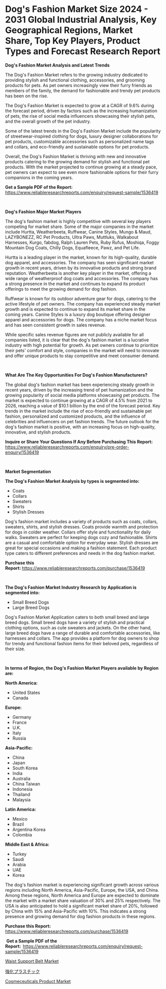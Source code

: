 <p><h1>Dog's Fashion Market Size 2024 - 2031 Global Industrial Analysis, Key Geographical Regions, Market Share, Top Key Players, Product Types and Forecast Research Report</h1></p><p><strong>Dog's Fashion Market Analysis and Latest Trends</strong></p>
<p><p>The Dog's Fashion Market refers to the growing industry dedicated to providing stylish and functional clothing, accessories, and grooming products for pets. As pet owners increasingly view their furry friends as members of the family, the demand for fashionable and trendy pet products has been on the rise.</p><p>The Dog's Fashion Market is expected to grow at a CAGR of 9.6% during the forecast period, driven by factors such as the increasing humanization of pets, the rise of social media influencers showcasing their stylish pets, and the overall growth of the pet industry.</p><p>Some of the latest trends in the Dog's Fashion Market include the popularity of streetwear-inspired clothing for dogs, luxury designer collaborations for pet products, customizable accessories such as personalized name tags and collars, and eco-friendly and sustainable options for pet products.</p><p>Overall, the Dog's Fashion Market is thriving with new and innovative products catering to the growing demand for stylish and functional pet products. With the market projected to continue growing at a steady pace, pet owners can expect to see even more fashionable options for their furry companions in the coming years.</p></p>
<p><strong>Get a Sample PDF of the Report:&nbsp;</strong> <a href="https://www.reliableresearchreports.com/enquiry/request-sample/1536419">https://www.reliableresearchreports.com/enquiry/request-sample/1536419</a></p>
<p>&nbsp;</p>
<p><strong>Dog's Fashion Major Market Players</strong></p>
<p><p>The dog's fashion market is highly competitive with several key players competing for market share. Some of the major companies in the market include Hurtta, Weatherbeeta, Ruffwear, Canine Styles, Mungo & Maud, LAZYBONEZZ, RC Pet Products, Ultra Paws, Muttluks, Walkabout Harnesses, Kurgo, fabdog, Ralph Lauren Pets, Ruby Rufus, Moshiqa, Foggy Mountain Dog Coats, Chilly Dogs, Equafleece, Pawz, and Pet Life.</p><p>Hurtta is a leading player in the market, known for its high-quality, durable dog apparel, and accessories. The company has seen significant market growth in recent years, driven by its innovative products and strong brand reputation. Weatherbeeta is another key player in the market, offering a wide range of weatherproof dog coats and accessories. The company has a strong presence in the market and continues to expand its product offerings to meet the growing demand for dog fashion.</p><p>Ruffwear is known for its outdoor adventure gear for dogs, catering to the active lifestyle of pet owners. The company has experienced steady market growth and is expected to continue to expand its market share in the coming years. Canine Styles is a luxury dog boutique offering designer apparel and accessories for dogs. The company has a niche market focus and has seen consistent growth in sales revenue.</p><p>While specific sales revenue figures are not publicly available for all companies listed, it is clear that the dog's fashion market is a lucrative industry with high potential for growth. As pet owners continue to prioritize their pets' comfort and style, companies in the market will need to innovate and offer unique products to stay competitive and meet consumer demand.</p></p>
<p>&nbsp;</p>
<p><strong>What Are The Key Opportunities For Dog's Fashion Manufacturers?</strong></p>
<p><p>The global dog's fashion market has been experiencing steady growth in recent years, driven by the increasing trend of pet humanization and the growing popularity of social media platforms showcasing pet products. The market is expected to continue growing at a CAGR of 4.5% from 2021 to 2026, reaching a value of $10.1 billion by the end of the forecast period. Key trends in the market include the rise of eco-friendly and sustainable pet fashion, personalized and customized products, and the influence of celebrities and influencers on pet fashion trends. The future outlook for the dog's fashion market is positive, with an increasing focus on high-quality, innovative, and stylish products.</p></p>
<p><strong>Inquire or Share Your Questions If Any Before Purchasing This Report:</strong> <a href="https://www.reliableresearchreports.com/enquiry/pre-order-enquiry/1536419">https://www.reliableresearchreports.com/enquiry/pre-order-enquiry/1536419</a></p>
<p>&nbsp;</p>
<p><strong>Market Segmentation</strong></p>
<p><strong>The Dog's Fashion Market Analysis by types is segmented into:</strong></p>
<p><ul><li>Coats</li><li>Collars</li><li>Sweaters</li><li>Shirts</li><li>Stylish Dresses</li></ul></p>
<p><p>Dog's fashion market includes a variety of products such as coats, collars, sweaters, shirts, and stylish dresses. Coats provide warmth and protection for dogs in colder weather. Collars offer style and functionality for daily walks. Sweaters are perfect for keeping dogs cozy and fashionable. Shirts are a casual and comfortable option for everyday wear. Stylish dresses are great for special occasions and making a fashion statement. Each product type caters to different preferences and needs in the dog fashion market.</p></p>
<p><strong>Purchase this Report:&nbsp;</strong><a href="https://www.reliableresearchreports.com/purchase/1536419">https://www.reliableresearchreports.com/purchase/1536419</a></p>
<p>&nbsp;</p>
<p><strong>The Dog's Fashion Market Industry Research by Application is segmented into:</strong></p>
<p><ul><li>Small Breed Dogs</li><li>Large Breed Dogs</li></ul></p>
<p><p>Dog's Fashion Market Application caters to both small breed and large breed dogs. Small breed dogs have a variety of stylish and practical clothing options, such as cute sweaters and jackets. On the other hand, large breed dogs have a range of durable and comfortable accessories, like harnesses and collars. The app provides a platform for dog owners to shop for trendy and functional fashion items for their beloved pets, regardless of their size.</p></p>
<p>&nbsp;</p>
<p><strong>In terms of Region, the Dog's Fashion Market Players available by Region are:</strong></p>
<p>
    <p> <strong> North America: </strong>
        <ul>
            <li>United States</li>
            <li>Canada</li>
        </ul>
        </p> 
    <p> <strong> Europe: </strong>
        <ul>
            <li>Germany</li>
            <li>France</li>
            <li>U.K.</li>
            <li>Italy</li>
            <li>Russia</li>
        </ul>
        </p> 
    <p> <strong> Asia-Pacific: </strong>
        <ul>
            <li>China</li>
            <li>Japan</li>
            <li>South Korea</li>
            <li>India</li>
            <li>Australia</li>
            <li>China Taiwan</li>
            <li>Indonesia</li>
            <li>Thailand</li>
            <li>Malaysia</li>
        </ul>
        </p> 
    <p> <strong> Latin America: </strong>
        <ul>
            <li>Mexico</li>
            <li>Brazil</li>
            <li>Argentina Korea</li>
            <li>Colombia</li>
        </ul>
        </p> 
    <p> <strong> Middle East & Africa: </strong>
        <ul>
            <li>Turkey</li>
            <li>Saudi</li>
            <li>Arabia</li>
            <li>UAE</li>
            <li>Korea</li>
        </ul>
    </p>
    </p>
<p><p>The dog's fashion market is experiencing significant growth across various regions including North America, Asia-Pacific, Europe, the USA, and China. Among these regions, North America and Europe are expected to dominate the market with a market share valuation of 30% and 25% respectively. The USA is also anticipated to hold a significant market share of 20%, followed by China with 15% and Asia-Pacific with 10%. This indicates a strong presence and growing demand for dog fashion products in these regions.</p></p>
<p><strong>Purchase this Report: </strong><a href="https://www.reliableresearchreports.com/purchase/1536419">https://www.reliableresearchreports.com/purchase/1536419</a></p>
<p>&nbsp;<strong>Get a Sample PDF of the Report:&nbsp;&nbsp;</strong><a href="https://www.reliableresearchreports.com/enquiry/request-sample/1536419">https://www.reliableresearchreports.com/enquiry/request-sample/1536419</a></p>
<p><strong></strong></p>
<p><p><a href="https://github.com/gamblestampleyjenny50m5sl6/Market-Research-Report-List-1/blob/main/waist-support-belt-market.md">Waist Support Belt Market</a></p><p><a href="https://medium.com/@lenorakris2023/%E5%BC%B7%E5%8C%96%E3%83%97%E3%83%A9%E3%82%B9%E3%83%81%E3%83%83%E3%82%AF%E5%B8%82%E5%A0%B4%E3%81%AE%E8%A6%8F%E6%A8%A1%E3%81%A8%E5%B8%82%E5%A0%B4%E5%8B%95%E5%90%91-%E5%AE%8C%E5%85%A8%E3%81%AA%E7%94%A3%E6%A5%AD%E6%A6%82%E8%A6%81-2024%E5%B9%B4%E3%81%8B%E3%82%892031%E5%B9%B4-7904266141a9">強化プラスチック</a></p><p><a href="https://github.com/wwwkeltoum/Market-Research-Report-List-2/blob/main/cosmeceuticals-product-market.md">Cosmeceuticals Product Market</a></p></p>